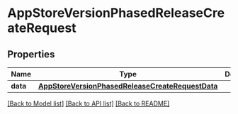 # AppStoreVersionPhasedReleaseCreateRequest

## Properties
Name | Type | Description | Notes
------------ | ------------- | ------------- | -------------
**data** | [**AppStoreVersionPhasedReleaseCreateRequestData**](AppStoreVersionPhasedReleaseCreateRequestData.md) |  | 

[[Back to Model list]](../README.md#documentation-for-models) [[Back to API list]](../README.md#documentation-for-api-endpoints) [[Back to README]](../README.md)


